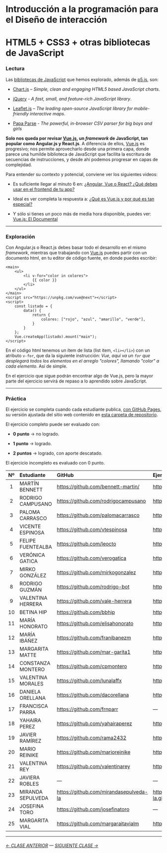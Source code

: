# Introducción a la programación para el Diseño de interacción

# HTML5 + CSS3 + otras bibliotecas de JavaScript

### Lectura

Las [bibliotecas de JavaScript](https://en.wikipedia.org/wiki/List_of_JavaScript_libraries) que hemos explorado, además de [p5.js](https://p5js.org/es/), son:

- [Chart.js](https://www.chartjs.org/) – *Simple, clean and engaging HTML5 based JavaScript charts*.

- [jQuery](https://jquery.com/) - *A fast, small, and feature-rich JavaScript library*.

- [Leaflet.js](https://leafletjs.com/) – *The leading open-source JavaScript library for mobile-friendly interactive maps*.

- [Papa Parse](https://www.papaparse.com/) - *The powerful, in-browser CSV parser for big boys and girls*

**Solo nos queda por revisar [Vue.js](https://v3.vuejs.org/), un *framework* de JavaScript, tan popular como Angular.js y React.js**. A diferencia de ellos, [Vue.js](https://v3.vuejs.org/) es progresivo; nos permite aprovecharlo desde una primera capa, donde parece una humilde biblioteca de JavaScript que facilita la escritura de secuencias de instrucciones, y desde ahí podemos progresar en capas de complejidad.

Para entender su contexto y potencial, conviene ver los siguientes videos: 

- Es suficiente llegar al minuto 6 en: [¿Angular, Vue o React? ¿Qué debes usar en el frontend de tu app?](https://www.youtube.com/watch?v=elkCexAWX5k)

- Ideal es ver completa la respuesta a: [¿Qué es Vue.js y por qué es tan especial?](https://www.youtube.com/watch?v=AqesL138vMA)

- Y sólo si tienes un poco más de media hora disponible, puedes ver: [Vue.js: El Documental](https://www.youtube.com/watch?v=OrxmtDw4pVI)

- - - - - - - - 

### Exploración

Con Angular.js o React.js debes basar todo el desarrollo en el mismo *framework*, mientras que trabajando con [Vue.js](https://v3.vuejs.org/) puedes partir con un documento html, en tu editor de código fuente, en donde puedes escribir:

```
<main>
    <ul>
        <li v-for="color in colores">
            {{ color }}
        </li>
    </ul>
</main>
<script src="https://unpkg.com/vue@next"></script>
<script>
    const listado = {
        data() {
            return {
                colores: ["rojo", "azul", "amarillo", "verde"],
            }
        }
    };
    Vue.createApp(listado).mount("main");
</script>
```

En el código html tenemos un ítem de lista (list item, `<li></li>`) con un atributo `v-for`, que da la siguiente instrucción: *Vue, aquí va un `for` que desplegará todos los elementos en el arreglo "colores", llamando "color" a cada elemento*. Así de simple.

En el ejercicio que sigue podrán encontrar algo de Vue.js, pero la mayor parte del ejercicio servirá de repaso a lo aprendido sobre JavaScript.

- - - - - - - 

### Práctica

El ejercicio se completa cuando cada estudiante publica, [con GitHub Pages](https://docs.github.com/es/free-pro-team@latest/github/working-with-github-pages/configuring-a-publishing-source-for-your-github-pages-site), su versión ajustada del sitio web contenido en [esta carpeta de repositorio](https://profesorfaco.github.io/dno037-2021/clase-07/).

El ejercicio completo puede ser evaluado con:

- **0 punto** → no logrado.

- **1 punto** → logrado.

- **2 puntos** → logrado, con aporte descatado.

El ejercicio incompleto es evaluado con 0 punto.

| Nº   | Estudiante      | GitHub    | Ejercicio clase-06 |
|:----:|:----------------|:----------|:-------------------|
| 1    | MARTÍN BENNETT | https://github.com/bennett-martin/ | https://bennett-martin.github.io/dno-clase7-04-28/ |
| 2    | RODRIGO CAMPUSANO | https://github.com/rodrigocampusano | https://rodrigocampusano.github.io/Clase-7/ |
| 3    | PALOMA CARRASCO | https://github.com/palomacarrasco | https://palomacarrasco.github.io/dno037-clase-7/ |
| 4    | VICENTE ESPINOSA | https://github.com/vtespinosa | https://vtespinosa.github.io/diseno/clase-07/ |
| 5    | FELIPE FUENTEALBA | https://github.com/leocto | https://leocto.github.io/Nuevos_Medios-7/ |
| 6    | VERÓNICA GATICA | https://github.com/verogatica | https://verogatica.github.io/7clase_dno037/ |
| 7    | MIRKO GONZÁLEZ | https://github.com/mirkogonzalez | https://mirkogonzalez.github.io/clase_7/ |
| 8   | RODRIGO GUZMÁN | https://github.com/rodrigo-bot | https://rodrigo-bot.github.io/dno037-clase07/ |
| 9   | VALENTINA HERRERA | https://github.com/vale-herrera | https://vale-herrera.github.io/dno037-clase-7/ |
| 10   | BETINA HIP | https://github.com/bbhip | https://bbhip.github.io/dno-nuevos-medios-07/ |
| 11   | MARÍA HONORATO | https://github.com/elisahonorato | https://elisahonorato.github.io/clase07/ |
| 12   | MARÍA IBÁÑEZ | https://github.com/franibanezm | https://franibanezm.github.io/clase_07/ |
| 13   | MARGARITA MATTE | https://github.com/mar-garita1 | https://mar-garita1.github.io/clase-07/ |
| 14   | CONSTANZA MONTERO | https://github.com/cpmontero | https://cpmontero.github.io/dno_nuevosmedios_clase7/ |
| 15   | VALENTINA MORALES | https://github.com/lunalaffx | https://lunalaffx.github.io/DNO037-clase7/ |
| 16   | DANIELA ORELLANA | https://github.com/dacorellana | https://dacorellana.github.io/dno-medios-clase-07/ |
| 17   | FRANCISCA PARRA | https://github.com/frnparr | — |
| 18   | YAHAIRA PEREZ | https://github.com/yahairaperez | https://yahairaperez.github.io/clase0007/ |
| 19   | JAVIER RAMÍREZ | https://github.com/rama2432 | https://rama2432.github.io/DNO-clase7/ |
| 20   | MARIO REINIKE | https://github.com/marioreinike | https://marioreinike.github.io/dno037/clase-07/ |
| 21   | VALENTINA REY | https://github.com/valentinarey | https://valentinarey.github.io/clase_7/ |
| 22   | JAVIERA ROBLES | — | — |
| 23   | MIRANDA SEPULVEDA | https://github.com/mirandasepulveda-la | https://mirandasepulveda-la.github.io/actividad_clase_7/ |
| 24   | JOSEFINA TORO | https://github.com/josefinatoro | — |
| 25   | MARGARITA VIAL | https://github.com/margaraitavialm | https://margaraitavialm.github.io/DNO_clase07/ |

- - - - - - - 

###### [← CLASE ANTERIOR](https://github.com/profesorfaco/dno037-2021/tree/main/clase-06) — [SIGUIENTE CLASE →](https://github.com/profesorfaco/dno037-2021/tree/main/clase-08)
